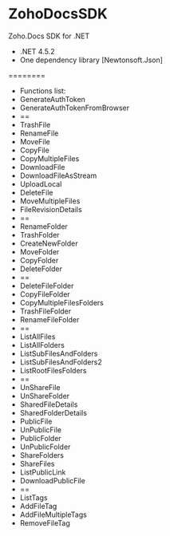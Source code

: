 # ZohoDocsSDK
Zoho.Docs SDK for .NET
<ul>
	<li>.NET 4.5.2</li>
	<li>One dependency library [Newtonsoft.Json]</li>
</ul>

========
<ul>
	<li>Functions list:</li>
	<li>GenerateAuthToken</li>
	<li>GenerateAuthTokenFromBrowser</li>
	<li>==</li>
	<li>TrashFile</li>
	<li>RenameFile</li>
	<li>MoveFile</li>
	<li>CopyFile</li>
	<li>CopyMultipleFiles</li>
	<li>DownloadFile</li>
	<li>DownloadFileAsStream</li>
	<li>UploadLocal</li>
	<li>DeleteFile</li>
	<li>MoveMultipleFiles</li>
	<li>FileRevisionDetails</li>
	<li>==</li>
	<li>RenameFolder</li>
	<li>TrashFolder</li>
	<li>CreateNewFolder</li>
	<li>MoveFolder</li>
	<li>CopyFolder</li>
	<li>DeleteFolder</li>
	<li>==</li>
	<li>DeleteFileFolder</li>
	<li>CopyFileFolder</li>
	<li>CopyMultipleFilesFolders</li>
	<li>TrashFileFolder</li>
	<li>RenameFileFolder</li>
	<li>==</li>
	<li>ListAllFiles</li>
	<li>ListAllFolders</li>
	<li>ListSubFilesAndFolders</li>
	<li>ListSubFilesAndFolders2</li>
	<li>ListRootFilesFolders</li>
	<li>==</li>
	<li>UnShareFile</li>
	<li>UnShareFolder</li>
	<li>SharedFileDetails</li>
	<li>SharedFolderDetails</li>
	<li>PublicFile</li>
	<li>UnPublicFile</li>
	<li>PublicFolder</li>
	<li>UnPublicFolder</li>
	<li>ShareFolders</li>
	<li>ShareFiles</li>
	<li>ListPublicLink</li>
	<li>DownloadPublicFile</li>
	<li>==</li>
	<li>ListTags</li>
	<li>AddFileTag</li>
	<li>AddFileMultipleTags</li>
	<li>RemoveFileTag</li>
</ul>
